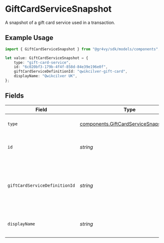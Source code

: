 # GiftCardServiceSnapshot

A snapshot of a gift card service used in a transaction.

## Example Usage

```typescript
import { GiftCardServiceSnapshot } from "@gr4vy/sdk/models/components";

let value: GiftCardServiceSnapshot = {
    type: "gift-card-service",
    id: "6c020bf3-179b-4f4f-858d-84e39e196e0f",
    giftCardServiceDefinitionId: "qwikcilver-gift-card",
    displayName: "Qwikcilver UK",
};
```

## Fields

| Field                                                                                            | Type                                                                                             | Required                                                                                         | Description                                                                                      | Example                                                                                          |
| ------------------------------------------------------------------------------------------------ | ------------------------------------------------------------------------------------------------ | ------------------------------------------------------------------------------------------------ | ------------------------------------------------------------------------------------------------ | ------------------------------------------------------------------------------------------------ |
| `type`                                                                                           | [components.GiftCardServiceSnapshotType](../../models/components/giftcardservicesnapshottype.md) | :heavy_minus_sign:                                                                               | The type of this resource.                                                                       | gift-card-service                                                                                |
| `id`                                                                                             | *string*                                                                                         | :heavy_minus_sign:                                                                               | The ID of this gift card service.                                                                | 6c020bf3-179b-4f4f-858d-84e39e196e0f                                                             |
| `giftCardServiceDefinitionId`                                                                    | *string*                                                                                         | :heavy_minus_sign:                                                                               | The ID of the gift card service definition used to create this service.<br/>                     | qwikcilver-gift-card                                                                             |
| `displayName`                                                                                    | *string*                                                                                         | :heavy_minus_sign:                                                                               | The custom name set for this service.                                                            | Qwikcilver UK                                                                                    |